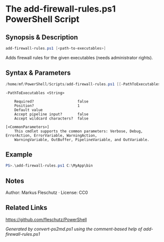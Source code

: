 # The add-firewall-rules.ps1 PowerShell Script

## Synopsis & Description
```powershell
add-firewall-rules.ps1 [<path-to-executables>]
```

Adds firewall rules for the given executables (needs administrator rights).

## Syntax & Parameters
```powershell
/home/mf/PowerShell/Scripts/add-firewall-rules.ps1 [[-PathToExecutables] <String>] [<CommonParameters>]
```

```
-PathToExecutables <String>
    
    Required?                    false
    Position?                    1
    Default value                
    Accept pipeline input?       false
    Accept wildcard characters?  false
```

```
[<CommonParameters>]
    This cmdlet supports the common parameters: Verbose, Debug, ErrorAction, ErrorVariable, WarningAction, 
    WarningVariable, OutBuffer, PipelineVariable, and OutVariable.
```

## Example
```powershell
PS>.\add-firewall-rules.ps1 C:\MyApp\bin
```


## Notes
Author: Markus Fleschutz · License: CC0

## Related Links
https://github.com/fleschutz/PowerShell

*Generated by convert-ps2md.ps1 using the comment-based help of add-firewall-rules.ps1*
